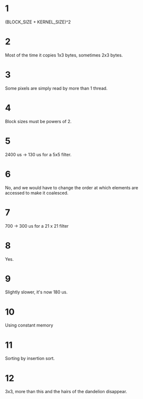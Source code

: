 # 1

(BLOCK_SIZE + KERNEL_SIZE)^2

# 2

Most of the time it copies 1x3 bytes, sometimes 2x3 bytes.

# 3

Some pixels are simply read by more than 1 thread.

# 4

Block sizes must be powers of 2.

# 5

2400 us -> 130 us for a 5x5 filter.

# 6

No, and we would have to change the order at which elements are accessed to make it coalesced.

# 7

700 -> 300 us for a 21 x 21 filter

# 8

Yes.

# 9

Slightly slower, it's now 180 us.

# 10

Using constant memory

# 11

Sorting by insertion sort.

# 12

3x3, more than this and the hairs of the dandelion disappear.



